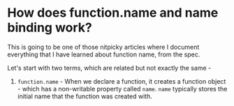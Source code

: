# How does function.name and name binding work?

This is going to be one of those nitpicky articles where I document everything that I have learned about function name, from the spec.  

Let's start with two terms, which are related but not exactly the same -
1. `function.name` - When we declare a function, it creates a function object - which has a non-writable property called `name`. `name` typically stores the initial name that the function was created with.  
```js
 
```
<!--stackedit_data:
eyJoaXN0b3J5IjpbMTIwOTEwNTcyMywxMjI1ODg2ODIwXX0=
-->
